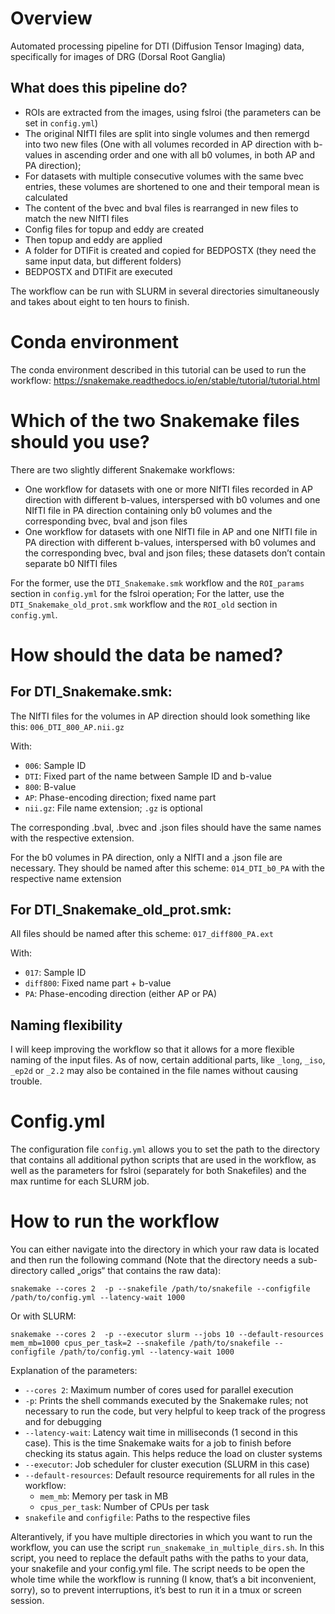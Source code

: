 # Overview

Automated processing pipeline for DTI (Diffusion Tensor Imaging) data, specifically for images of DRG (Dorsal Root Ganglia)

## What does this pipeline do?
- ROIs are extracted from the images, using fslroi (the parameters can be set in `config.yml`)
- The original NIfTI files are split into single volumes and then remergd into two new files (One with all volumes recorded in AP direction with b-values in ascending order and one with all b0 volumes, in both AP and PA direction); 
- For datasets with multiple consecutive volumes with the same bvec entries, these volumes are shortened to one and their temporal mean is calculated
- The content of the bvec and bval files is rearranged in new files to match the new NIfTI files
- Config files for topup and eddy are created
- Then topup and eddy are applied
- A folder for DTIFit is created and copied for BEDPOSTX (they need the same input data, but different folders)
- BEDPOSTX and DTIFit are executed

The workflow can be run with SLURM in several directories simultaneously and takes about eight to ten hours to finish.


# Conda environment

The conda environment described in this tutorial can be used to run the workflow:  https://snakemake.readthedocs.io/en/stable/tutorial/tutorial.html


# Which of the two Snakemake files should you use?

There are two slightly different Snakemake workflows: 
- One workflow for datasets with one or more NIfTI files recorded in AP direction with different b-values, interspersed with b0 volumes and one NIfTI file in PA direction containing only b0 volumes and the corresponding bvec, bval and json files
- One workflow for datasets with one NIfTI file in AP and one NIfTI file in PA direction with different b-values, interspersed with b0 volumes and the corresponding bvec, bval and json files; these datasets don’t contain separate b0 NIfTI files

For the former, use the `DTI_Snakemake.smk` workflow and the `ROI_params` section in `config.yml` for the fslroi operation; For the latter, use the `DTI_Snakemake_old_prot.smk` workflow and the `ROI_old` section in `config.yml`.


# How should the data be named?

## For DTI_Snakemake.smk:

The NIfTI files for the volumes in AP direction should look something like this: `006_DTI_800_AP.nii.gz`

With:
- `006`: Sample ID
- `DTI`: Fixed part of the name between Sample ID and b-value
- `800`: B-value
- `AP`: Phase-encoding direction; fixed name part
- `nii.gz`: File name extension; `.gz` is optional
  
The corresponding .bval, .bvec and .json files should have the same names with the respective extension.

For the b0 volumes in PA direction, only a NIfTI and a .json file are necessary. They should be named after this scheme: `014_DTI_b0_PA` with the respective name extension

## For DTI_Snakemake_old_prot.smk:

All files should be named after this scheme: `017_diff800_PA.ext`

With:
- `017`: Sample ID
- `diff800`: Fixed name part + b-value
- `PA`: Phase-encoding direction (either AP or PA)
  
## Naming flexibility

I will keep improving the workflow so that it allows for a more flexible naming of the input files. As of now, certain additional parts, like `_long`, `_iso`, `_ep2d` or `_2.2` may also be contained in the file names without causing trouble.


# Config.yml

The configuration file `config.yml` allows you to set the path to the directory that contains all additional python scripts that are used in the workflow, as well as the parameters for fslroi (separately for both Snakefiles) and the max runtime for each SLURM job. 


# How to run the workflow

You can either navigate into the directory in which your raw data is located and then run the following command (Note that the directory needs a sub-directory called „origs“ that contains the raw data):

`snakemake --cores 2  -p --snakefile /path/to/snakefile --configfile /path/to/config.yml --latency-wait 1000` 

Or with SLURM: 

`snakemake --cores 2  -p --executor slurm --jobs 10 --default-resources mem_mb=1000 cpus_per_task=2 --snakefile /path/to/snakefile --configfile /path/to/config.yml --latency-wait 1000` 

Explanation of the parameters:
- `--cores 2`: Maximum number of cores used for parallel execution
- `-p`: Prints the shell commands executed by the Snakemake rules; not necessary to run the code, but very helpful to keep track of the progress and for debugging
- `--latency-wait`: Latency wait time in milliseconds (1 second in this case). This is the time Snakemake waits for a job to finish before checking its status again. This helps reduce the load on cluster systems
- `--executor`: Job scheduler for cluster execution (SLURM in this case)
- `--default-resources`: Default resource requirements for all rules in the workflow:
  - `mem_mb`: Memory per task in MB
  - `cpus_per_task`: Number of CPUs per task
- `snakefile` and `configfile`: Paths to the respective files

Alterantively, if you have multiple directories in which you want to run the workflow, you can use the script `run_snakemake_in_multiple_dirs.sh`. In this script, you need to replace the default paths with the paths to your data, your snakefile and your config.yml file. 
The script needs to be open the whole time while the workflow is running (I know, that’s a bit inconvenient, sorry), so to prevent interruptions, it’s best to run it in a tmux or screen session.
